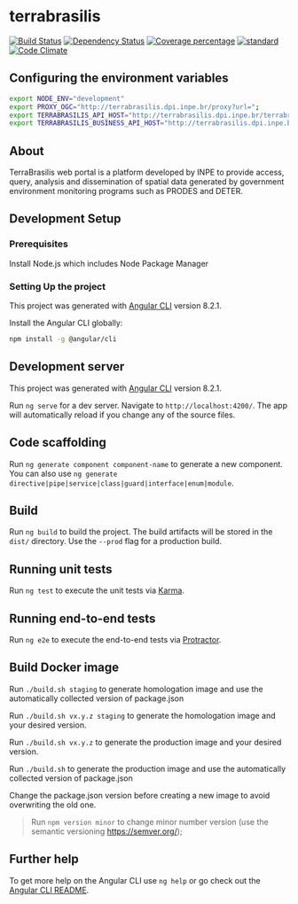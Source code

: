 # terrabrasilis
[![Build Status][travis-image]][travis-url] [![Dependency Status][daviddm-image]][daviddm-url] [![Coverage percentage][coveralls-image]][coveralls-url] [![standard][standard-image]][standard-url] [![Code Climate][codeclimate-image]][codeclimate-url]

## Configuring the environment variables

```bash
export NODE_ENV="development"
export PROXY_OGC="http://terrabrasilis.dpi.inpe.br/proxy?url="; 
export TERRABRASILIS_API_HOST="http://terrabrasilis.dpi.inpe.br/terrabrasilis/api/v1/"
export TERRABRASILIS_BUSINESS_API_HOST="http://terrabrasilis.dpi.inpe.br/business/api/v1/"
```

## About

TerraBrasilis web portal is a platform developed by INPE to provide access, query, analysis and dissemination of spatial data generated by government environment monitoring programs such as PRODES and DETER.

## Development Setup

### Prerequisites

Install Node.js which includes Node Package Manager

### Setting Up the project

This project was generated with [Angular CLI](https://github.com/angular/angular-cli) version 8.2.1.

Install the Angular CLI globally:
```sh
npm install -g @angular/cli
```

## Development server

This project was generated with [Angular CLI](https://github.com/angular/angular-cli) version 8.2.1.

Run `ng serve` for a dev server. Navigate to `http://localhost:4200/`. The app will automatically reload if you change any of the source files.

## Code scaffolding

Run `ng generate component component-name` to generate a new component. You can also use `ng generate directive|pipe|service|class|guard|interface|enum|module`.

## Build

Run `ng build` to build the project. The build artifacts will be stored in the `dist/` directory. Use the `--prod` flag for a production build.

## Running unit tests

Run `ng test` to execute the unit tests via [Karma](https://karma-runner.github.io).

## Running end-to-end tests

Run `ng e2e` to execute the end-to-end tests via [Protractor](http://www.protractortest.org/).

## Build Docker image

Run `./build.sh staging` to generate homologation image and use the automatically collected version of package.json

Run `./build.sh vx.y.z staging` to generate the homologation image and your desired version.

Run `./build.sh vx.y.z` to generate the production image and your desired version.

Run `./build.sh` to generate the production image and use the automatically collected version of package.json

Change the package.json version before creating a new image to avoid overwriting the old one.

 > Run `npm version minor` to change minor number version (use the semantic versioning https://semver.org/);

## Further help

To get more help on the Angular CLI use `ng help` or go check out the [Angular CLI README](https://github.com/angular/angular-cli/blob/master/README.md).

[travis-image]: https://img.shields.io/travis/terrabrasilis/webmap/master.svg?style=for-the-badge
[travis-url]: https://travis-ci.com/terrabrasilis/webmap
[daviddm-image]: https://img.shields.io/david/terrabrasilis/webmap.svg?style=for-the-badge
[daviddm-url]: https://david-dm.org/terrabrasilis/webmap
[coveralls-image]: http://img.shields.io/coveralls/terrabrasilis/webmap/master.svg?style=for-the-badge
[coveralls-url]: https://coveralls.io/github/terrabrasilis/webmap?branch=master
[standard-image]: https://img.shields.io/badge/code%20style-standard-brightgreen.svg?style=for-the-badge
[standard-url]: http://npm.im/standard
[codeclimate-image]: https://codeclimate.com/github/terrabrasilis/webmap/badges/gpa.svg
[codeclimate-url]: https://codeclimate.com/github/terrabrasilis/webmap